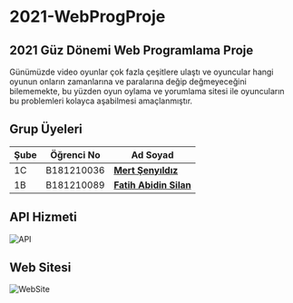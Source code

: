 # 2021-WebProgProje
## 2021 Güz Dönemi Web Programlama Proje
Günümüzde video oyunlar çok fazla çeşitlere ulaştı ve oyuncular hangi oyunun onların zamanlarına ve paralarına değip değmeyeceğini bilememekte, bu yüzden oyun oylama ve yorumlama sitesi ile oyuncuların bu problemleri kolayca aşabilmesi amaçlanmıştır.
## Grup Üyeleri
|Şube|Öğrenci No|Ad Soyad                |
|----|----------|------------------------|
|1C  |B181210036 |[__Mert Şenyıldız__](https://github.com/MertSenyildiz)|
|1B  |B181210089 |[__Fatih Abidin Silan__](https://github.com/fatihsilan)|
## API Hizmeti
![API](https://user-images.githubusercontent.com/63149243/147409137-72849b51-ada6-49bd-a259-0493b2492ebe.png)
## Web Sitesi
![WebSite](https://user-images.githubusercontent.com/63149243/147409253-c626ae99-6465-4fb8-91c2-5edfe04253ec.png)
